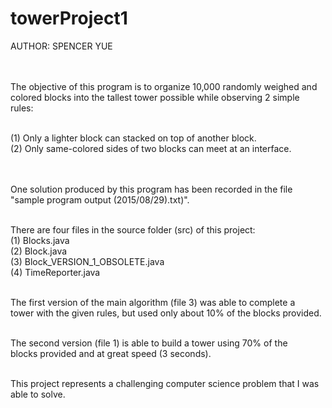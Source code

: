# towerProject1

AUTHOR: SPENCER YUE<br><br><br>


The objective of this program is to organize 10,000 randomly weighed and<br>
colored blocks into the tallest tower possible while observing 2 simple<br>
rules:<br><br>

(1) Only a lighter block can stacked on top of another block.<br>
(2) Only same-colored sides of two blocks can meet at an interface.<br><br><br>


One solution produced by this program has been recorded in the file<br>
"sample program output (2015/08/29).txt)".<br><br>

There are four files in the source folder (src) of this project:<br>
(1) Blocks.java<br>
(2) Block.java<br>
(3) Block_VERSION_1_OBSOLETE.java<br>
(4) TimeReporter.java<br><br>

The first version of the main algorithm (file 3) was able to complete a<br>
tower with the given rules, but used only about 10% of the blocks provided.<br><br>

The second version (file 1) is able to build a tower using 70% of the<br>
blocks provided and at great speed (3 seconds).<br><br>

This project represents a challenging computer science problem that I was<br>
able to solve.
